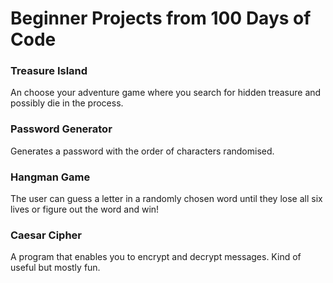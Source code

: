 <h1> Beginner Projects from 100 Days of Code</h1>
<h3> Treasure Island </h3>
An choose your adventure game where you search for hidden treasure and possibly die in the process.

<h3> Password Generator </h3>
Generates a password with the order of characters randomised.

<h3> Hangman Game </h3>
The user can guess a letter in a randomly chosen word until they lose all six lives or figure out the word and win! 

<h3> Caesar Cipher </h3>
A program that enables you to encrypt and decrypt messages. Kind of useful but mostly fun.
